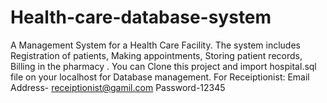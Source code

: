 # Health-care-database-system

A Management System for a Health Care Facility. The system includes Registration of patients, Making appointments, Storing patient records, Billing in the pharmacy .
You can Clone this project and import hospital.sql file on your localhost for Database management.
For Receiptionist: Email Address- receiptionist@gamil.com
                   Password-12345
